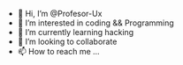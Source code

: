 - 👋 Hi, I’m @Profesor-Ux
- 👀 I’m interested in coding && Programming
- 🌱 I’m currently learning hacking
- 💞️ I’m looking to collaborate 
- 📫 How to reach me ...

<!---
Profesor-Ux/Profesor-Ux is a ✨ special ✨ repository because its `README.md` (this file) appears on your GitHub profile.
You can click the Preview link to take a look at your changes.
--->
